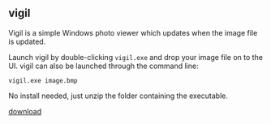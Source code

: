vigil
-----

Vigil is a simple Windows photo viewer which updates when the image file is updated. 

Launch vigil by double-clicking `vigil.exe` and drop your image file on to the UI. vigil can also be launched through the command line:

```vigil.exe image.bmp```

No install needed, just unzip the folder containing the executable.



[download](https://github.com/asfarley/vigil/raw/master/releases/1.0.1.zip)
